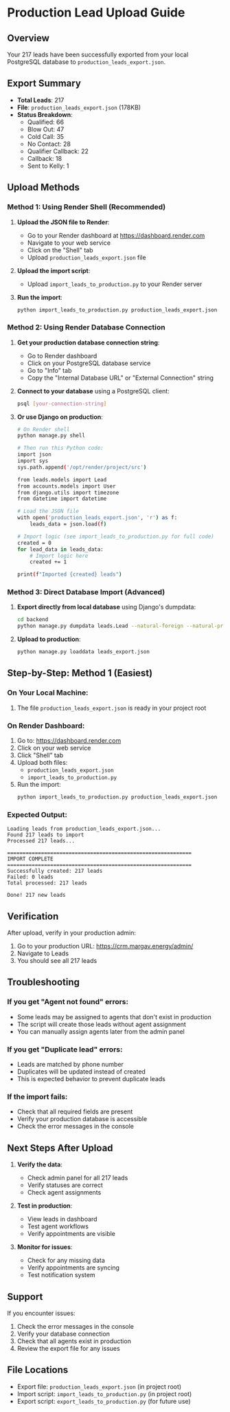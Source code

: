 # Production Lead Upload Guide

## Overview
Your 217 leads have been successfully exported from your local PostgreSQL database to `production_leads_export.json`.

## Export Summary
- **Total Leads**: 217
- **File**: `production_leads_export.json` (178KB)
- **Status Breakdown**:
  - Qualified: 66
  - Blow Out: 47
  - Cold Call: 35
  - No Contact: 28
  - Qualifier Callback: 22
  - Callback: 18
  - Sent to Kelly: 1

## Upload Methods

### Method 1: Using Render Shell (Recommended)

1. **Upload the JSON file to Render**:
   - Go to your Render dashboard at https://dashboard.render.com
   - Navigate to your web service
   - Click on the "Shell" tab
   - Upload `production_leads_export.json` file

2. **Upload the import script**:
   - Upload `import_leads_to_production.py` to your Render server

3. **Run the import**:
   ```bash
   python import_leads_to_production.py production_leads_export.json
   ```

### Method 2: Using Render Database Connection

1. **Get your production database connection string**:
   - Go to Render dashboard
   - Click on your PostgreSQL database service
   - Go to "Info" tab
   - Copy the "Internal Database URL" or "External Connection" string

2. **Connect to your database** using a PostgreSQL client:
   ```bash
   psql [your-connection-string]
   ```

3. **Or use Django on production**:
   ```bash
   # On Render shell
   python manage.py shell
   
   # Then run this Python code:
   import json
   import sys
   sys.path.append('/opt/render/project/src')
   
   from leads.models import Lead
   from accounts.models import User
   from django.utils import timezone
   from datetime import datetime
   
   # Load the JSON file
   with open('production_leads_export.json', 'r') as f:
       leads_data = json.load(f)
   
   # Import logic (see import_leads_to_production.py for full code)
   created = 0
   for lead_data in leads_data:
       # Import logic here
       created += 1
   
   print(f"Imported {created} leads")
   ```

### Method 3: Direct Database Import (Advanced)

1. **Export directly from local database** using Django's dumpdata:
   ```bash
   cd backend
   python manage.py dumpdata leads.Lead --natural-foreign --natural-primary > leads_export.json
   ```

2. **Upload to production**:
   ```bash
   python manage.py loaddata leads_export.json
   ```

## Step-by-Step: Method 1 (Easiest)

### On Your Local Machine:
1. The file `production_leads_export.json` is ready in your project root

### On Render Dashboard:
1. Go to: https://dashboard.render.com
2. Click on your web service
3. Click "Shell" tab
4. Upload both files:
   - `production_leads_export.json`
   - `import_leads_to_production.py`
5. Run the import:
   ```bash
   python import_leads_to_production.py production_leads_export.json
   ```

### Expected Output:
```
Loading leads from production_leads_export.json...
Found 217 leads to import
Processed 217 leads...

============================================================
IMPORT COMPLETE
============================================================
Successfully created: 217 leads
Failed: 0 leads
Total processed: 217 leads

Done! 217 new leads
```

## Verification

After upload, verify in your production admin:
1. Go to your production URL: https://crm.margav.energy/admin/
2. Navigate to Leads
3. You should see all 217 leads

## Troubleshooting

### If you get "Agent not found" errors:
- Some leads may be assigned to agents that don't exist in production
- The script will create those leads without agent assignment
- You can manually assign agents later from the admin panel

### If you get "Duplicate lead" errors:
- Leads are matched by phone number
- Duplicates will be updated instead of created
- This is expected behavior to prevent duplicate leads

### If the import fails:
- Check that all required fields are present
- Verify your production database is accessible
- Check the error messages in the console

## Next Steps After Upload

1. **Verify the data**:
   - Check admin panel for all 217 leads
   - Verify statuses are correct
   - Check agent assignments

2. **Test in production**:
   - View leads in dashboard
   - Test agent workflows
   - Verify appointments are visible

3. **Monitor for issues**:
   - Check for any missing data
   - Verify appointments are syncing
   - Test notification system

## Support

If you encounter issues:
1. Check the error messages in the console
2. Verify your database connection
3. Check that all agents exist in production
4. Review the export file for any issues

## File Locations

- Export file: `production_leads_export.json` (in project root)
- Import script: `import_leads_to_production.py` (in project root)
- Export script: `export_leads_to_production.py` (for future use)


